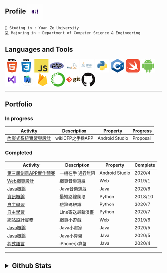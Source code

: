 ## Profile <img align="center" height="50" width="50" src="https://github.com/axuy312/axuy312/blob/main/hi.gif" />
    🏫 Studing in : Yuan Ze University
    💻 Majoring in : Department of Computer Science & Engineering
    
## Languages and Tools
<img align="center" height="45" width="45" src="https://github.com/axuy312/axuy312/blob/main/icon/html.png" /><img align="center" height="45" width="45" src="https://github.com/axuy312/axuy312/blob/main/icon/css.png" />
<img align="center" height="45" width="45" src="https://github.com/axuy312/axuy312/blob/main/icon/javascript.png" /> 
<img align="center" height="45" width="45" src="https://github.com/axuy312/axuy312/blob/main/icon/php.png" /> 
<img align="center" height="45" width="45" src="https://github.com/axuy312/axuy312/blob/main/icon/mysql.png" /> 
<img align="center" height="45" width="45" src="https://github.com/axuy312/axuy312/blob/main/icon/java.png" /> 
<img align="center" height="45" width="45" src="https://github.com/axuy312/axuy312/blob/main/icon/python.png" /> 
<img align="center" height="45" width="45" src="https://github.com/axuy312/axuy312/blob/main/icon/cpp.png" /> 
<img align="center" height="45" width="45" src="https://github.com/axuy312/axuy312/blob/main/icon/swift.png" /> 
<img align="center" height="45" width="45" src="https://github.com/axuy312/axuy312/blob/main/icon/android.png" /> 
<img align="center" height="45" width="45" src="https://github.com/axuy312/axuy312/blob/main/icon/visualstudio.png" /> 
<img align="center" height="45" width="45" src="https://github.com/axuy312/axuy312/blob/main/icon/androidstudio.png" /> 
<img align="center" height="45" width="45" src="https://github.com/axuy312/axuy312/blob/main/icon/firebase.png" /> 
<img align="center" height="45" width="45" src="https://github.com/axuy312/axuy312/blob/main/icon/anaconda.png" /> 
<img align="center" height="45" width="45" src="https://github.com/axuy312/axuy312/blob/main/icon/git.png" /> 
<img align="center" height="45" width="45" src="https://github.com/axuy312/axuy312/blob/main/icon/github.png" /> 
 
 
 
-----
    

## Portfolio  
### In progress
| Activity | Description | Property | Progress |
| --------- | ---------- | ---------| ----------|
| [內嵌式系統實習與設計](https://github.com/axuy312/wikiCFP_APP) | wikiCFP之手機APP | Android Studio | Proposal |

### Completed
| Activity | Description | Property | Complete |
| --------- | ---------- | ---------| ----------|
| [第三屆創意APP實作競賽](https://github.com/axuy312/YZU_APP_Contest-YZUPass) | 一機在手 通行無阻 | Android Studio | 2020/4 |
| [Web網頁設計](https://github.com/axuy312/Web_1071_FinalProject) | 網頁音樂遊戲 | Web | 2019/1 |
| [Java概論](https://github.com/axuy312/Java_1082_FinalProject) | Java音樂遊戲 | Java | 2020/6 |
| [資訊概論](https://github.com/axuy312/Python_1081_HomeworkProject) | 最短路線爬取 | Python | 2018/10 |
| [自主學習](https://github.com/axuy312/Python_YZU_CAPTCHA-Crawler) | 驗證碼辨識 | Python | 2020/7 |
| [自主學習](https://github.com/axuy312/Python_Comic_Crawler-and-Line-sender) | Line寄送最新漫畫 | Python | 2020/7 |
| [網站設計實務](https://github.com/axuy312/Web_1072_FinalProject) | 網頁小遊戲 | Web | 2019/6 |
| [Java概論](https://github.com/axuy312/Java_1082_Paint) | Java小畫家 | Java | 2020/5 |
| [Java概論](https://github.com/axuy312/Java_1082_Calculator) | Java小算盤 | Java | 2020/5 |
| [程式語言](https://github.com/axuy312/Swift_1082_Calculator) | iPhone小算盤 | Java | 2020/4 |

------

<h2><details>
 <summary>Github Stats</summary>
    <img height = "260" align="center" src="https://github-readme-stats.vercel.app/api?username=axuy312&bg_color=30,00AEAE,AAAAFF&title_color=fff&text_color=fff" />
    <img height = "260" align="center" src="https://github-readme-stats.vercel.app/api/top-langs/?username=axuy312&bg_color=30,AAAAFF,00AEAE&title_color=fff&text_color=fff" />
</details></h3>
